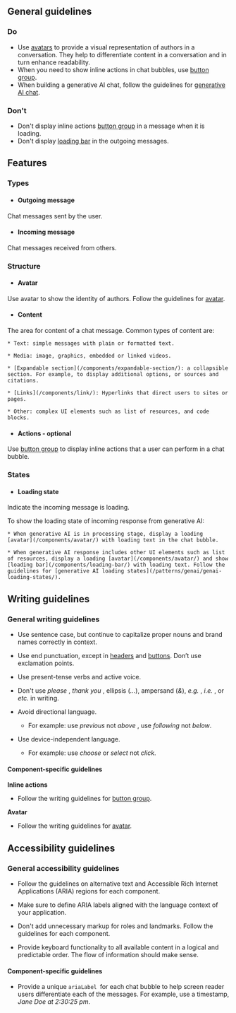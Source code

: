 ## General guidelines

### Do

  * Use [avatars](/components/avatar/) to provide a visual representation of authors in a conversation. They help to differentiate content in a conversation and in turn enhance readability.
  * When you need to show inline actions in chat bubbles, use [button group](/components/button-group/). 
  * When building a generative AI chat, follow the guidelines for [generative AI chat](/patterns/genai/generative-AI-chat/).



### Don't

  * Don't display inline actions [button group](/components/button-group/) in a message when it is loading.
  * Don't display [loading bar](/components/loading-bar/) in the outgoing messages.



## Features

### Types

  * #### Outgoing message

Chat messages sent by the user.

  * #### Incoming message

Chat messages received from others.




### Structure

  * #### Avatar

Use avatar to show the identity of authors. Follow the guidelines for [avatar](/components/avatar/).

  * #### Content

The area for content of a chat message. Common types of content are:

    * Text: simple messages with plain or formatted text.

    * Media: image, graphics, embedded or linked videos.

    * [Expandable section](/components/expandable-section/): a collapsible section. For example, to display additional options, or sources and citations.

    * [Links](/components/link/): Hyperlinks that direct users to sites or pages.

    * Other: complex UI elements such as list of resources, and code blocks.

  * #### Actions \- optional

Use [button group](/components/button-group/) to display inline actions that a user can perform in a chat bubble. 




### States

  * #### Loading state

Indicate the incoming message is loading. 

To show the loading state of incoming response from generative AI:

    * When generative AI is in processing stage, display a loading [avatar](/components/avatar/) with loading text in the chat bubble.

    * When generative AI response includes other UI elements such as list of resources, display a loading [avatar](/components/avatar/) and show [loading bar](/components/loading-bar/) with loading text. Follow the guidelines for [generative AI loading states](/patterns/genai/genai-loading-states/).




## Writing guidelines

### General writing guidelines

  * Use sentence case, but continue to capitalize proper nouns and brand names correctly in context.

  * Use end punctuation, except in [headers](/components/header/?tabId=usage) and [buttons](/components/button/?tabId=usage). Don’t use exclamation points.

  * Use present-tense verbs and active voice.

  * Don't use _please_ , _thank you_ , ellipsis (_..._), ampersand (_&_), _e.g._ , _i.e._ , or _etc._ in writing.

  * Avoid directional language.

    * For example: use _previous_ not _above_ , use _following_ not _below_.

  * Use device-independent language.

    * For example: use _choose_ or _select_ not _click_.




#### Component-specific guidelines

**Inline actions**

  * Follow the writing guidelines for [button group](/components/button-group/).




**Avatar**

  * Follow the writing guidelines for [avatar](/components/avatar/).




## Accessibility guidelines

### General accessibility guidelines

  * Follow the guidelines on alternative text and Accessible Rich Internet Applications (ARIA) regions for each component.

  * Make sure to define ARIA labels aligned with the language context of your application.

  * Don't add unnecessary markup for roles and landmarks. Follow the guidelines for each component.

  * Provide keyboard functionality to all available content in a logical and predictable order. The flow of information should make sense.




#### Component-specific guidelines

  * Provide a unique `ariaLabel `for each chat bubble to help screen reader users differentiate each of the messages. For example, use a timestamp, _Jane Doe at 2:30:25 pm_.



